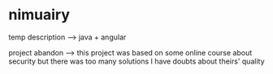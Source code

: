 # nimuairy
temp description --> java + angular

project abandon --> this project was based on some online course about security but there was too many solutions I have doubts about theirs' quality
